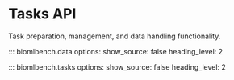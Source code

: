 # Tasks API

Task preparation, management, and data handling functionality.

::: biomlbench.data
    options:
      show_source: false
      heading_level: 2

::: biomlbench.tasks
    options:
      show_source: false
      heading_level: 2

 